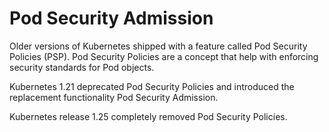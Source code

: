 # Pod Security Admission 

Older versions of Kubernetes shipped with a feature called Pod Security Policies (PSP). Pod Security Policies are a concept that help with enforcing security standards for Pod objects. 

Kubernetes 1.21 deprecated Pod Security Policies and introduced the replacement functionality Pod Security Admission. 

Kubernetes release 1.25 completely removed Pod Security Policies. 